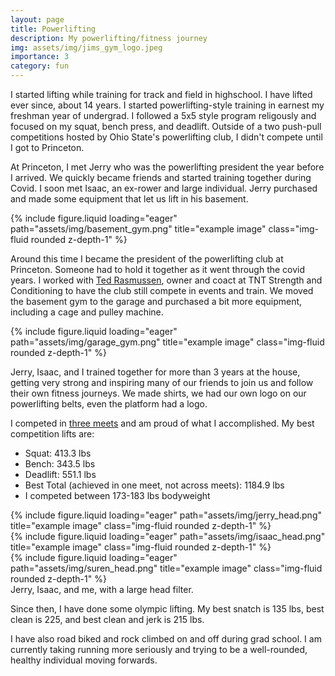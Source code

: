 ```yaml
---
layout: page
title: Powerlifting
description: My powerlifting/fitness journey
img: assets/img/jims_gym_logo.jpeg
importance: 3
category: fun
---
```



I started lifting while training for track and field in highschool. I have lifted ever since, about 14 years. I started powerlifting-style training in earnest my freshman year of undergrad. I followed a 5x5 style program religously and focused on my squat, bench press, and deadlift. Outside of a two push-pull competitions hosted by Ohio State's powerlifting club, I didn't compete until I got to Princeton.

At Princeton, I met Jerry who was the powerlifting president the year before I arrived. We quickly became friends and started training together during Covid. I soon met Isaac, an ex-rower and large individual. Jerry purchased and made some equipment that let us lift in his basement. 

<div class="row">
    <div class="col-sm mt-3 mt-md-0">
        {% include figure.liquid loading="eager" path="assets/img/basement_gym.png" title="example image" class="img-fluid rounded z-depth-1" %}
    </div>
</div>

Around this time I became the president of the powerlifting club at Princeton. Someone had to hold it together as it went through the covid years. I worked with [Ted Rasmussen](https://www.openpowerlifting.org/u/tedrasmussen), owner and coact at TNT Strength and Conditioning to have the club still compete in events and train. We moved the basement gym to the garage and purchased a bit more equipment, including a cage and pulley machine.

<div class="row">
    <div class="col-sm mt-3 mt-md-0">
        {% include figure.liquid loading="eager" path="assets/img/garage_gym.png" title="example image" class="img-fluid rounded z-depth-1" %}
    </div>
</div>

Jerry, Isaac, and I trained together for more than 3 years at the house, getting very strong and inspiring many of our friends to join us and follow their own fitness journeys. We made shirts, we had our own logo on our powerlifting belts, even the platform had a logo.

I competed in [three meets](https://www.openpowerlifting.org/u/surengourapura) and am proud of what I accomplished. My best competition lifts are:
* Squat: 413.3 lbs
* Bench: 343.5 lbs
* Deadlift: 551.1 lbs
* Best Total (achieved in one meet, not across meets): 1184.9 lbs
* I competed between 173-183 lbs bodyweight

<div class="row">
    <div class="col-sm mt-3 mt-md-0">
        {% include figure.liquid loading="eager" path="assets/img/jerry_head.png" title="example image" class="img-fluid rounded z-depth-1" %}
    </div>
    <div class="col-sm mt-3 mt-md-0">
        {% include figure.liquid loading="eager" path="assets/img/isaac_head.png" title="example image" class="img-fluid rounded z-depth-1" %}
    </div>
    <div class="col-sm mt-3 mt-md-0">
        {% include figure.liquid loading="eager" path="assets/img/suren_head.png" title="example image" class="img-fluid rounded z-depth-1" %}
    </div>
</div>
<div class="caption">
    Jerry, Isaac, and me, with a large head filter.
</div>

Since then, I have done some olympic lifting. My best snatch is 135 lbs, best clean is 225, and best clean and jerk is 215 lbs.

I have also road biked and rock climbed on and off during grad school. I am currently taking running more seriously and trying to be a well-rounded, healthy individual moving forwards.